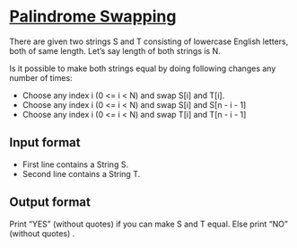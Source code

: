 # [Palindrome Swapping][link]

There are given two strings S and T consisting of lowercase English letters, both of same length. Let’s say length of both strings is N.

Is it possible to make both strings equal by doing following changes any number of times:

- Choose any index i (0 <= i < N) and swap S[i] and T[i].
- Choose any index i (0 <= i < N) and swap S[i] and S[n - i - 1]
- Choose any index i (0 <= i < N) and swap T[i] and T[n - i - 1]

## Input format

- First line contains a String S.
- Second line contains a String T.

## Output format

Print “YES” (without quotes) if you can make S and T equal. Else print “NO” (without quotes) .

[link]: https://www.hackerearth.com/practice/algorithms/string-algorithm/basics-of-string-manipulation/practice-problems/algorithm/palindrome-swapping-37143cf3/
